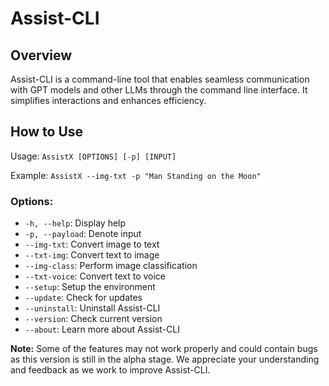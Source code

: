 
<h1>Assist-CLI</h1>
<h2>Overview</h2>
<p>Assist-CLI is a command-line tool that enables seamless communication with GPT models and other LLMs through the command line interface. It simplifies interactions and enhances efficiency.</p>

<h2>How to Use</h2>
<p>Usage: <code>AssistX [OPTIONS] [-p] [INPUT]</code></p>
<p>Example: <code>AssistX --img-txt -p "Man Standing on the Moon"</code></p>

<h3>Options:</h3>
<ul>
    <li><code>-h, --help</code>: Display help</li>
    <li><code>-p, --payload</code>: Denote input</li>
    <li><code>--img-txt</code>: Convert image to text</li>
    <li><code>--txt-img</code>: Convert text to image</li>
    <li><code>--img-class</code>: Perform image classification</li>
    <li><code>--txt-voice</code>: Convert text to voice</li>
    <li><code>--setup</code>: Setup the environment</li>
    <li><code>--update</code>: Check for updates</li>
    <li><code>--uninstall</code>: Uninstall Assist-CLI</li>
    <li><code>--version</code>: Check current version</li>
    <li><code>--about</code>: Learn more about Assist-CLI</li>
</ul>

<p><strong>Note:</strong> Some of the features may not work properly and could contain bugs as this version is still in the alpha stage. We appreciate your understanding and feedback as we work to improve Assist-CLI.</p>

</body>
</html>
